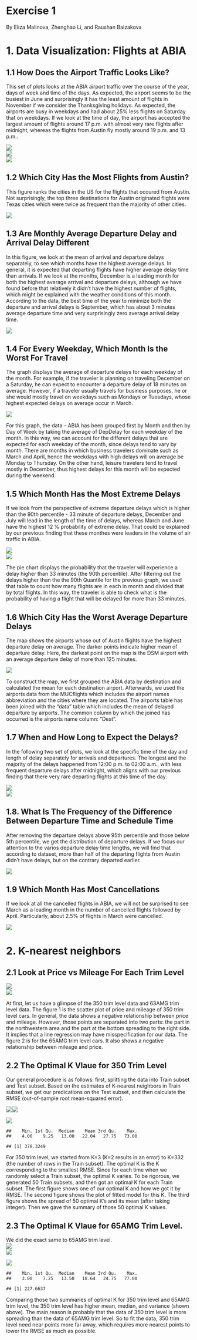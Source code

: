 Exercise 1
================
By Eliza Malinova, Zhenghao Li, and Raushan Baizakova

# 1\. Data Visualization: Flights at ABIA

## 1.1 How Does the Airport Traffic Looks Like?

This set of plots looks at the ABIA airport traffic over the course of
the year, days of week and time of the days. As expected, the airport
seems to be the busiest in June and surprisingly it has the least amount
of flights in November if we consider the Thanksgiving holidays. As
expected, the airports are busy in weekdays and had about 25% less
flights on Saturday that on weekdays. If we look at the time of day, the
airport has accepted the largest amount of flights around 17 p.m. with
almost very rare flights after midnight, whereas the flights from Austin
fly mostly around 19 p.m. and 13 p.m..

<img src="Exercise-1_files/figure-gfm/unnamed-chunk-1-1.png" style="display: block; margin: auto;" />

<img src="Exercise-1_files/figure-gfm/unnamed-chunk-2-1.png" style="display: block; margin: auto;" />

<img src="Exercise-1_files/figure-gfm/unnamed-chunk-3-1.png" style="display: block; margin: auto;" />

## 1.2 Which City Has the Most Flights from Austin?

This figure ranks the cities in the US for the flights that occured from
Austin. Not surprisingly, the top three destinations for Austin
originated flights were Texas cities which were twice as frequent than
the majority of other cities.

<img src="Exercise-1_files/figure-gfm/unnamed-chunk-4-1.png" style="display: block; margin: auto;" />

## 1.3 Are Monthly Average Departure Delay and Arrival Delay Different

In this figure, we look at the mean of arrival and departure delays
separately, to see which months have the highest average delays. In
general, it is expected that departing flights have higher average delay
time than arrivals. If we look at the months, December is a leading
month for both the highest average arrival and departure delays,
although we have found before that relatively it didn’t have the highest
number of flights, which might be explained with the weather conditions
of this month. According to the data, the best time of the year to
minimize both the departure and arrival delays is September, which has
about 3 minutes average departure time and very surprisingly zero
average arrival delay time.

<img src="Exercise-1_files/figure-gfm/unnamed-chunk-5-1.png" style="display: block; margin: auto;" />

## 1.4 For Every Weekday, Which Month Is the Worst For Travel

The graph displays the average of departure delays for each weekday of
the month. For example, if the traveler is planning on traveling
December on a Saturday, he can expect to encounter a departure delay of
18 minutes on average. However, if a traveler usually travels for
business purposes, he or she would mostly travel on weekdays such as
Mondays or Tuesdays, whose highest expected delays on average occur in
March.

<img src="Exercise-1_files/figure-gfm/unnamed-chunk-6-1.png" style="display: block; margin: auto;" />

For this graph, the data – ABIA has been grouped first by Month and then
by Day of Week by taking the average of DepDelay for each weekday of the
month. In this way, we can account for the different delays that are
expected for each weekday of the month, since delays tend to vary by
month. There are months in which business travelers dominate such as
March and April, hence the weekdays with high delays will on average be
Monday to Thursday. On the other hand, leisure travelers tend to travel
mostly in December, thus highest delays for this month will be expected
during the weekend.

## 1.5 Which Month Has the Most Extreme Delays

If we look from the perspective of extreme departure delays which is
higher than the 90th percentile - 33 minute of departure delays,
December and July will lead in the length of the time of delays, whereas
March and June have the highest 12 % probability of extreme delay. That
could be explained by our previous finding that these monthes were
leaders in the volume of air traffic in ABIA.

<img src="Exercise-1_files/figure-gfm/unnamed-chunk-7-1.png" style="display: block; margin: auto;" />

<img src="Exercise-1_files/figure-gfm/unnamed-chunk-8-1.png" style="display: block; margin: auto;" />

The pie chart displays the probability that the traveler will experience
a delay higher than 33 minutes (the 90th percentile). After filtering
out the delays higher than the the 90th Quantile for the previous graph,
we used that table to count how many flights are in each in month and
divided that by total flights. In this way, the traveler is able to
check what is the probability of having a flight that will be delayed
for more than 33 minutes.

## 1.6 Which City Has the Worst Average Departure Delays

The map shows the airports whose out of Austin flights have the highest
departure delay on average. The darker points indicate higher mean of
departure delay. Here, the darkest point on the map is the DSM airport
with an average departure delay of more than 125 minutes.

<img src="Exercise-1_files/figure-gfm/unnamed-chunk-9-1.png" style="display: block; margin: auto;" />

To construct the map, we first grouped the ABIA data by destination and
calculated the mean for each destination airport. Afterwards, we used
the airports data from the MUCflights which includes the airport names
abbreviation and the cities where they are located. The airports table
has been joined with the “data” table which includes the mean of delayed
departure by airports. The common column by which the joined has
occurred is the airports name column: “Dest”.

## 1.7 When and How Long to Expect the Delays?

In the following two set of plots, we look at the specific time of the
day and length of delay separately for arrivals and departures. The
longest and the majority of the delays happened from 12:00 p.m. to 02:00
a.m., with less frequent departure delays after midnight, which aligns
with our previous finding that there very rare departing flights at this
time of the day.

<img src="Exercise-1_files/figure-gfm/unnamed-chunk-10-1.png" style="display: block; margin: auto;" />

<img src="Exercise-1_files/figure-gfm/unnamed-chunk-11-1.png" style="display: block; margin: auto;" />

## 1.8. What Is The Frequency of the Difference Between Departure Time and Schedule Time

After removing the departure delays above 95th percentile and those
below 5th percentile, we get the distribution of departure delays. If we
focus our attention to the varios departure delay time lengths, we will
find that according to dataset, more than half of the departing flights
from Austin didn’t have delays, but on the contrary departed earlier.

<img src="Exercise-1_files/figure-gfm/unnamed-chunk-12-1.png" style="display: block; margin: auto;" />

## 1.9 Which Month Has Most Cancellations

If we look at all the cancelled flights in ABIA, we will not be
surprised to see March as a leading month in the number of cancelled
flights followed by April. Particularly, about 2.5% of flights in March
were cancelled.

<img src="Exercise-1_files/figure-gfm/unnamed-chunk-13-1.png" style="display: block; margin: auto;" />

# 2\. K-nearest neighbors

## 2.1 Look at Price vs Mileage For Each Trim Level

<img src="Exercise-1_files/figure-gfm/unnamed-chunk-14-1.png" style="display: block; margin: auto;" /><img src="Exercise-1_files/figure-gfm/unnamed-chunk-14-2.png" style="display: block; margin: auto;" />

At first, let us have a glimpse of the 350 trim level data and 63AMG
trim level data. The figure 1 is the scatter plot of price and mileage
of 350 trim level cars. In general, the data shows a negative
relationship between price and mileage. However, those points are
separated into two parts: the part in the northwestern area and the part
at the bottom spreading to the right side. It implies that a line
regression may have misspecification for our data. The figure 2 is for
the 65AMG trim level cars. It also shows a negative relationship between
mileage and price.

## 2.2 The Optimal K Vlaue for 350 Trim Level

Our general procedure is as follows: first, splitting the data into
Train subset and Test subset. Based on the estimates of K-nearest
neighbors in Train subset, we get our predications on the Test subset,
and then calculate the RMSE (out-of-sample root mean-squared error).

![](Exercise-1_files/figure-gfm/unnamed-chunk-15-1.png)<!-- -->![](Exercise-1_files/figure-gfm/unnamed-chunk-15-2.png)<!-- -->

<img src="Exercise-1_files/figure-gfm/unnamed-chunk-16-1.png" style="display: block; margin: auto;" />

    ##    Min. 1st Qu.  Median    Mean 3rd Qu.    Max. 
    ##    4.00    9.25   13.00   22.04   27.75   73.00

    ## [1] 378.3249

For 350 trim level, we started from K=3 (K=2 results in an error) to
K=332 (the number of rows in the Train subset). The optimal K is the K
corresponding to the smallest RMSE. Since for each time when we randomly
select a Train subset, the optimal K varies. To be rigorous, we
generated 50 Train subsets, and then got an optimal K for each Train
subset. The first figure shows one of our optimal K and how we got it by
RMSE. The second figure shows the plot of fitted model for this K. The
third figure shows the spread of 50 optimal K’s and its mean (after
taking integer). Then we gave the summary of those 50 optimal K values.

## 2.3 The Optimal K Vlaue for 65AMG Trim Level.

We did the exact same to 65AMG trim level.
<img src="Exercise-1_files/figure-gfm/unnamed-chunk-17-1.png" style="display: block; margin: auto;" /><img src="Exercise-1_files/figure-gfm/unnamed-chunk-17-2.png" style="display: block; margin: auto;" />

<img src="Exercise-1_files/figure-gfm/unnamed-chunk-18-1.png" style="display: block; margin: auto;" />

    ##    Min. 1st Qu.  Median    Mean 3rd Qu.    Max. 
    ##    3.00    7.25   13.50   18.64   24.75   77.00

    ## [1] 227.6637

Comparing those two summaries of optimal K for 350 trim level and 65AMG
trim level, the 350 trim level has higher mean, median, and variance
(shown above). The main reason is probably that the data of 350 trim
level is more spreading than the data of 65AMG trim level. So to fit the
data, 350 trim level need near points more far away, which requires more
nearest points to lower the RMSE as much as possible.
